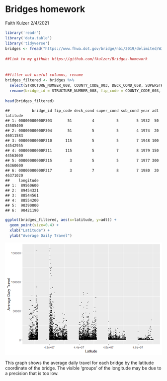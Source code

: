 Bridges homework
================
Faith Kulzer
2/4/2021

``` r
library('readr')
library('data.table')
library('tidyverse')
bridges <- fread("https://www.fhwa.dot.gov/bridge/nbi/2019/delimited/WI19.txt")

##link to my github: https://github.com/fkulzer/Bridges-homework


##filter out useful columns, rename
bridges_filtered <- bridges %>%
  select(STRUCTURE_NUMBER_008, COUNTY_CODE_003, DECK_COND_058, SUPERSTRUCTURE_COND_059, SUBSTRUCTURE_COND_060, YEAR_BUILT_027, ADT_029, LAT_016, LONG_017) %>%
  rename(bridge_id = STRUCTURE_NUMBER_008, fip_code = COUNTY_CODE_003, deck_cond = DECK_COND_058, super_cond = SUPERSTRUCTURE_COND_059, sub_cond = SUBSTRUCTURE_COND_060, year = YEAR_BUILT_027, adt = ADT_029, latitude = LAT_016, longitude = LONG_017)

head(bridges_filtered)
```

    ##          bridge_id fip_code deck_cond super_cond sub_cond year adt latitude
    ## 1: 00000000000F303       51         4          5        5 1932  50 45585400
    ## 2: 00000000000F304       51         5          5        4 1974  20 46011583
    ## 3: 00000000000F310      115         5          5        7 1948 100 44542955
    ## 4: 00000000000F311      115         5          7        8 1979 150 44563600
    ## 5: 00000000000F315        3         5          5        7 1977 300 46360600
    ## 6: 00000000000F317        3         7          8        7 1980  20 46371020
    ##    longitude
    ## 1:  89560600
    ## 2:  89454321
    ## 3:  88544561
    ## 4:  88554200
    ## 5:  90390000
    ## 6:  90421190

``` r
ggplot(bridges_filtered, aes(x=latitude, y=adt)) +
  geom_point(size=0.4) +
  xlab("Latitude") +
  ylab("Average Daily Travel") 
```

![](README_files/figure-gfm/unnamed-chunk-2-1.png)<!-- -->

This graph shows the average daily travel for each bridge by the
latitude coordinate of the bridge. The visible ‘groups’ of the longitude
may be due to a precision that is too low.
